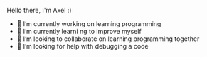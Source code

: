Hello there, I'm Axel :)

- 🔭 I’m currently working on learning programming
- 🌱 I’m currently learni ng to improve myself
- 👯 I’m looking to collaborate on learning programming together
- 🤔 I’m looking for help with debugging a code


